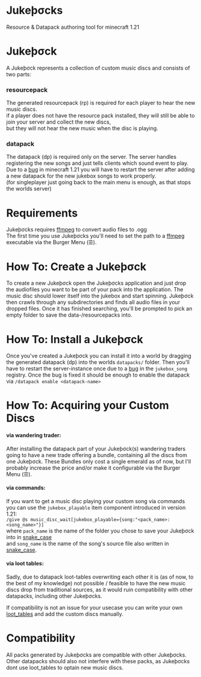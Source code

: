 # Jukeþσcks
Resource & Datapack authoring tool for minecraft 1.21

# Jukeþσck
A Jukeþσck represents a collection of custom music discs and consists of two parts:
### resourcepack
The generated resourcepack (rp) is required for each player to hear the new music discs.  
if a player does not have the resource pack installed, they will still be able to join your server and collect the new discs,  
but they will not hear the new music when the disc is playing.
### datapack
The datapack (dp) is required only on the server. The server handles registering the new songs and just tells clients which sound event to play.  
Due to a [bug](https://bugs.mojang.com/browse/MC-273807) in minecraft 1.21 you will have to restart the server after adding a new datapack for the new jukebox songs to work properly.  
(for singleplayer just going back to the main menu is enough, as that stops the worlds server)

# Requirements
Jukeþσcks requires [ffmpeg](https://ffmpeg.org/) to convert audio files to .ogg  
The first time you use Jukeþσcks you'll need to set the path to a [ffmpeg](https://ffmpeg.org/) executable via the Burger Menu (☰).

# How To: Create a Jukeþσck
To create a new Jukeþσck open the Jukeþσcks application and just drop the audiofiles you want to be part of your pack into the application.
The music disc should lower itself into the jukebox and start spinning. Jukeþσck then crawls through any subdirectories and finds all audio files in your dropped files.
Once it has finished searching, you'll be prompted to pick an empty folder to save the data-/resourcepacks into.

# How To: Install a Jukeþσck
Once you've created a Jukeþσck you can install it into a world by dragging the generated datapack (dp) into the worlds ``datapacks/`` folder. 
Then you'll have to restart the server-instance once due to a [bug](https://bugs.mojang.com/browse/MC-273807) in the ``jukebox_song`` registry.
Once the bug is fixed it should be enough to enable the datapack via ``/datapack enable <datapack-name>``

# How To: Acquiring your Custom Discs
#### via wandering trader:
After installing the datapack part of your Jukeþσck(s) wandering traders going to have a new trade offering a bundle, containing all the discs from one Jukeþσck.
These Bundles only cost a single emerald as of now, but I'll probably increase the price and/or make it configurable via the Burger Menu (☰).

#### via commands:
If you want to get a music disc playing your custom song via commands you can use the ``jukebox_playable`` item component introduced in version 1.21:  
``/give @s music_disc_wait[jukebox_playable={song:"<pack_name>:<song_name>"}]``  
where ``pack_name`` is the name of the folder you chose to save your Jukeþσck into in [snake_case](https://en.wikipedia.org/wiki/Snake_case)  
and ``song_name`` is the name of the song's source file also written in [snake_case](https://en.wikipedia.org/wiki/Snake_case).

#### via loot tables:
Sadly, due to datapack loot-tables overwriting each other it is (as of now, to the best of my knowledge) not possible / feasible to have the new music discs drop from traditional sources, 
as it would ruin compatibility with other datapacks, including other Jukeþσcks.

If compatibility is not an issue for your usecase you can write your own [loot_tables](https://minecraft.fandom.com/wiki/Loot_table) and add the custom discs manually.

# Compatibility
All packs generated by Jukeþσcks are compatible with other Jukeþσcks.
Other datapacks should also not interfere with these packs, as Jukeþσcks dont use loot_tables to optain new music discs.

